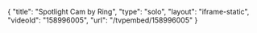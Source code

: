 {
    "title": "Spotlight Cam by Ring",
    "type": "solo",
    "layout": "iframe-static",
    "videoId": "158996005",
    "url": "\/tvpembed\/158996005"
}